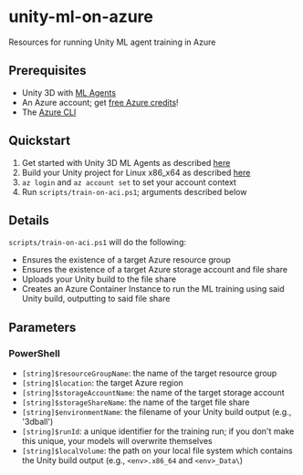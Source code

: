 # unity-ml-on-azure
Resources for running Unity ML agent training in Azure

## Prerequisites
- Unity 3D with [ML Agents](https://github.com/Unity-Technologies/ml-agents/blob/master/docs/Getting-Started-with-Balance-Ball.md)
- An Azure account; get [free Azure credits](https://azure.microsoft.com/Credits/Free)!
- The [Azure CLI](https://docs.microsoft.com/en-us/cli/azure/install-azure-cli?view=azure-cli-latest)

## Quickstart
1. Get started with Unity 3D ML Agents as described [here](https://github.com/Unity-Technologies/ml-agents/blob/master/docs/Getting-Started-with-Balance-Ball.md)
1. Build your Unity project for Linux x86_x64 as described [here](https://github.com/Unity-Technologies/ml-agents/blob/master/docs/Using-Docker.md)
1. `az login` and `az account set` to set your account context
1. Run `scripts/train-on-aci.ps1`; arguments described below

## Details
`scripts/train-on-aci.ps1` will do the following:
- Ensures the existence of a target Azure resource group
- Ensures the existence of a target Azure storage account and file share
- Uploads your Unity build to the file share
- Creates an Azure Container Instance to run the ML training using said Unity build, outputting to said file share

## Parameters

### PowerShell
- `[string]$resourceGroupName`: the name of the target resource group
- `[string]$location`: the target Azure region
- `[string]$storageAccountName`: the name of the target storage account
- `[string]$storageShareName`: the name of the target file share
- `[string]$environmentName`: the filename of your Unity build output (e.g., '3dball')
- `[string]$runId`: a unique identifier for the training run; if you don't make this unique, your models will overwrite themselves
- `[string]$localVolume`: the path on your local file system which contains the Unity build output (e.g., `<env>.x86_64` and `<env>_Data\`)
